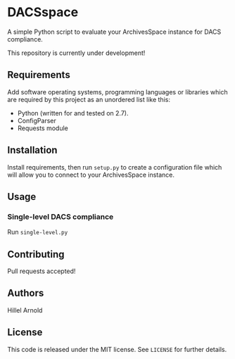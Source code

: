 # DACSspace

A simple Python script to evaluate your ArchivesSpace instance for DACS compliance.

This repository is currently under development!

## Requirements

Add software operating systems, programming languages or libraries which are required by this project as an unordered list like this:

*   Python (written for and tested on 2.7).
*   ConfigParser
*   Requests module

## Installation

Install requirements, then run `setup.py` to create a configuration file which will allow you to connect to your ArchivesSpace instance.

## Usage

### Single-level DACS compliance

Run `single-level.py`

## Contributing

Pull requests accepted!

## Authors

Hillel Arnold

## License

This code is released under the MIT license. See `LICENSE` for further details.
